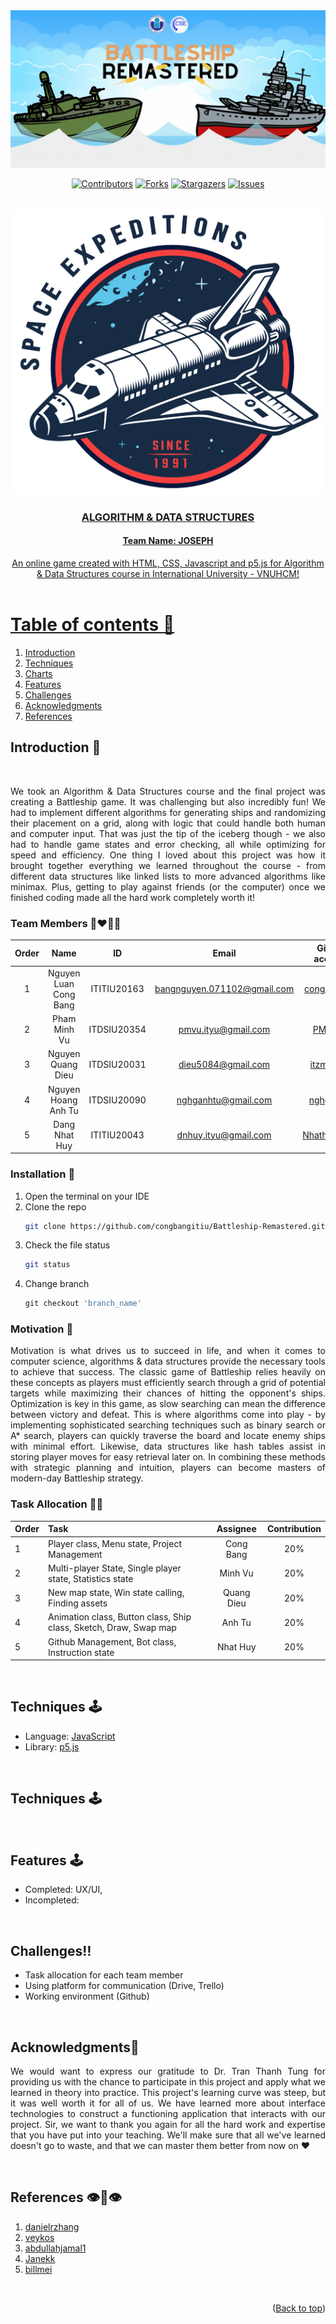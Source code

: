 <div id="top" align ="center">
<img src="./assets/img/banner.gif" alt="Banner">
</div>

<div align="center">

[![Contributors][contributors-shield]][contributors-url]
[![Forks][forks-shield]][forks-url]
[![Stargazers][stars-shield]][stars-url]
[![Issues][issues-shield]][issues-url]

</div>

<!-- PROJECT LOGO -->
<br />
<div align="center">
  <a href="https://github.com/congbangitiu/Battleship-Remastered.git">
    <img src="./assets/img/logo.png" alt="Logo" width="auto"
  </a>

  <h3 align="center">ALGORITHM & DATA STRUCTURES</h3>
  <h4 align="center">Team Name: JOSEPH</h4>

  <p align="center">
    An online game created with HTML, CSS, Javascript and p5.js for Algorithm & Data Structures course in International University - VNUHCM!
    <br />
    <br />
    <!-- <a href="https://youtu.be/iLo5E-07aY0">View Demo</a> -->
  </p>
</div>

<!-- TABLE OF CONTENTS -->
# Table of contents :round_pushpin:
1. [Introduction](#Introduction)
2. [Techniques](#Techniques)
3. [Charts](#Charts)
4. [Features](#Features)
5. [Challenges](#Challenges)
6. [Acknowledgments](#Acknowledgments)
7. [References](#References)

## Introduction <a name="Introduction"></a> :bricks:

<div align="center">
<img src="screenshots/Intro.gif" alt="">
</div>

<div style="text-align:justify">

We took an Algorithm & Data Structures course and the final project was creating a Battleship game. It was challenging but also incredibly fun! We had to implement different algorithms for generating ships and randomizing their placement on a grid, along with logic that could handle both human and computer input. That was just the tip of the iceberg though - we also had to handle game states and error checking, all while optimizing for speed and efficiency. One thing I loved about this project was how it brought together everything we learned throughout the course - from different data structures like linked lists to more advanced algorithms like minimax. Plus, getting to play against friends (or the computer) once we finished coding made all the hard work completely worth it!

</div>

### Team Members :couplekiss_man_man:

| Order |         Name          |     ID      |            Email            |                       Github account                        |                              Facebook                              |
| :---: | :-------------------: | :---------: | :-------------------------: | :---------------------------------------------------------: | :----------------------------------------------------------------: |
|   1   | Nguyen Luan Cong Bang | ITITIU20163| bangnguyen.071102@gmail.com |       [congbangitiu](https://github.com/congbangitiu)       |     [Công Bằng](https://www.facebook.com/congbang.nguyenluan)      |
|   2  | Pham Minh Vu | ITDSIU20354 | pmvu.ityu@gmail.com |       [PMinhVu](https://github.com/PMinhVu)       |     [Vu Pham](https://www.facebook.com/profile.php?id=100004748865639&comment_id=Y29tbWVudDoyNTE4MjA3Mjc4MzQ3NTQzXzgwNzk3Njg4MDc0OTcyNg%3D%3D)      |
|   3   |   Nguyen Quang Dieu  | ITDSIU20031 | dieu5084@gmail.com |           [itzmealvin](https://github.com/itzmealvin)           | [Nguyen Quang Dieu](https://www.facebook.com/it.z.me.quangdieu) |
|   4   | Nguyen Hoang Anh Tu | ITDSIU20090 | nghganhtu@gmail.com  | [nghganhtu](https://github.com/nghganhtu) |         [Joseph Nguyen](https://www.facebook.com/profile.php?id=100084848316418)         |
|   5   |     Dang Nhat Huy     | ITITIU20043 |    dnhuy.ityu@gmail.com     |        [Nhathuy1305](https://github.com/Nhathuy1305)        |          [Nhật Huy](https://www.facebook.com/nhhuy.135/)           |

### Installation :dart: 

1. Open the terminal on your IDE
2. Clone the repo
   ```sh
   git clone https://github.com/congbangitiu/Battleship-Remastered.git
   ```
3. Check the file status
   ```sh
   git status
   ```
4. Change branch
   ```js
   git checkout 'branch_name'
   ```

### Motivation :mechanical_arm:

<div style="text-align:justify">

Motivation is what drives us to succeed in life, and when it comes to computer science, algorithms & data structures provide the necessary tools to achieve that success. The classic game of Battleship relies heavily on these concepts as players must efficiently search through a grid of potential targets while maximizing their chances of hitting the opponent's ships. Optimization is key in this game, as slow searching can mean the difference between victory and defeat. This is where algorithms come into play - by implementing sophisticated searching techniques such as binary search or A* search, players can quickly traverse the board and locate enemy ships with minimal effort. Likewise, data structures like hash tables assist in storing player moves for easy retrieval later on. In combining these methods with strategic planning and intuition, players can become masters of modern-day Battleship strategy.

</div>

### Task Allocation :ok_man:

| Order | Task                                    |  Assignee   | Contribution |
| :---- | :-------------------------------------- | :-------: | :----------: |
| 1     | Player class, Menu state, Project Management      |  Cong Bang  |      20%     |
| 2     |  Multi-player State, Single player state, Statistics state  | Minh Vu |      20%      |
| 3     | New map state, Win state calling, Finding assets    | Quang Dieu |      20%      |
| 4     | Animation class, Button class, Ship class, Sketch, Draw, Swap map| Anh Tu  |      20%      |
| 5     | Github Management, Bot class, Instruction state | Nhat Huy  |      20%      |


<br />

## Techniques <a name="Techniques"></a>:joystick:
- Language: [JavaScript](https://www.javascript.com)
- Library: [p5.js](https://p5js.org)


<br />

<!-- CHARTS -->
## Techniques <a name="Techniques"></a>:joystick:


<br />


<!-- FEATURES -->
## Features <a name="Features"></a>:joystick: 
- Completed: UX/UI,
- Incompleted: 
<br />

<!-- CHALLENGES -->
## Challenges<a name="Challenges">:bangbang:

- Task allocation for each team member
- Using platform for communication (Drive, Trello)
- Working environment (Github)
<br />
	
## Acknowledgments<a name="Acknowledgments">:brain:
<div style="text-align:justify">

We would want to express our gratitude to Dr. Tran Thanh Tung for providing us with the chance to participate in this project and apply what we learned in theory into practice. This project's learning curve was steep, but it was well worth it for all of us. We have learned more about interface technologies to construct a functioning application that interacts with our project. Sir, we want to thank you again for all the hard work and expertise that you have put into your teaching. We'll make sure that all we've learned doesn't go to waste, and that we can master them better from now on :heart:

</div>

<br />


## References<a name="References">  :eye::tongue::eye:
1. [danielrzhang](https://github.com/danielrzhang/Tank-Buster.git)
2. [veykos](https://github.com/veykos/Battleships.git)
3. [abdullahjamal1](https://github.com/abdullahjamal1/battleshipBoardGame.git)
4. [Janekk](https://github.com/Janekk/Battleships.git)
5. [billmei](https://github.com/billmei/battleboat.git)


<br />

<p align="right">(<a href="#top">Back to top</a>)</p>

<!-- MARKDOWN LINKS & IMAGES -->
<!-- https://www.markdownguide.org/basic-syntax/#reference-style-links -->

[contributors-shield]: https://img.shields.io/github/contributors/congbangitiu/Battleship-Remastered.svg?style=for-the-badge
[contributors-url]: https://github.com/congbangitiu/Battleship-Remastered/graphs/contributors
[forks-shield]: https://img.shields.io/github/forks/congbangitiu/Battleship-Remastered.svg?style=for-the-badge
[forks-url]: https://github.com/congbangitiu/Battleship-Remastered/network/members
[stars-shield]: https://img.shields.io/github/stars/congbangitiu/Battleship-Remastered.svg?style=for-the-badge
[stars-url]: https://github.com/congbangitiu/Battleship-Remastered/stargazers
[issues-shield]: https://img.shields.io/github/issues/congbangitiu/Battleship-Remastered.svg?style=for-the-badge
[issues-url]: https://github.com//congbangitiu/Battleship-Remastered/issues

